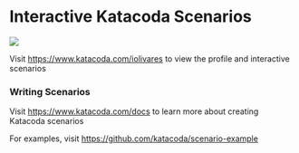 # Interactive Katacoda Scenarios

[![](http://shields.katacoda.com/katacoda/iolivares/count.svg)](https://www.katacoda.com/iolivares "Get your profile on Katacoda.com")

Visit https://www.katacoda.com/iolivares to view the profile and interactive scenarios

### Writing Scenarios
Visit https://www.katacoda.com/docs to learn more about creating Katacoda scenarios

For examples, visit https://github.com/katacoda/scenario-example
